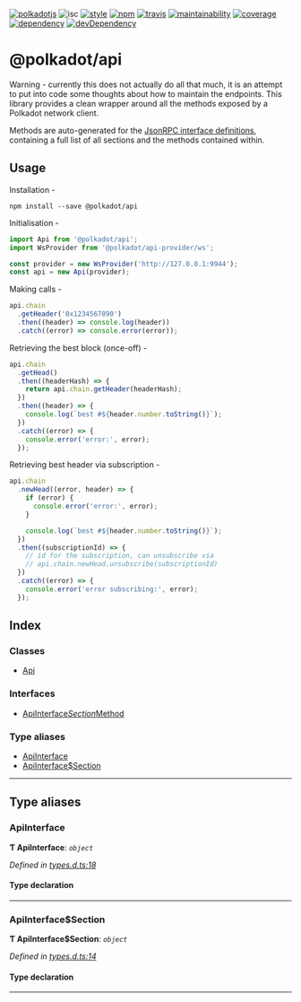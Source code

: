 
[![polkadotjs](https://img.shields.io/badge/polkadot-js-orange.svg?style=flat-square)](https://polkadot.js.org) ![isc](https://img.shields.io/badge/license-ISC-lightgrey.svg?style=flat-square) [![style](https://img.shields.io/badge/code%20style-semistandard-lightgrey.svg?style=flat-square)](https://github.com/Flet/semistandard) [![npm](https://img.shields.io/npm/v/@polkadot/api.svg?style=flat-square)](https://www.npmjs.com/package/@polkadot/api) [![travis](https://img.shields.io/travis/polkadot-js/api.svg?style=flat-square)](https://travis-ci.org/polkadot-js/api) [![maintainability](https://img.shields.io/codeclimate/maintainability/polkadot-js/api.svg?style=flat-square)](https://codeclimate.com/github/polkadot-js/api/maintainability) [![coverage](https://img.shields.io/coveralls/polkadot-js/api.svg?style=flat-square)](https://coveralls.io/github/polkadot-js/api?branch=master) [![dependency](https://david-dm.org/polkadot-js/api.svg?style=flat-square&path=packages/api)](https://david-dm.org/polkadot-js/api?path=packages/api) [![devDependency](https://david-dm.org/polkadot-js/api/dev-status.svg?style=flat-square&path=packages/api)](https://david-dm.org/polkadot-js/api?path=packages/api#info=devDependencies)

@polkadot/api
=============

Warning - currently this does not actually do all that much, it is an attempt to put into code some thoughts about how to maintain the endpoints. This library provides a clean wrapper around all the methods exposed by a Polkadot network client.

Methods are auto-generated for the [JsonRPC interface definitions](https://github.com/polkadot-js/api/packages/type-jsonrpc), containing a full list of all sections and the methods contained within.

Usage
-----

Installation -

```
npm install --save @polkadot/api
```

Initialisation -

```js
import Api from '@polkadot/api';
import WsProvider from '@polkadot/api-provider/ws';

const provider = new WsProvider('http://127.0.0.1:9944');
const api = new Api(provider);
```

Making calls -

```js
api.chain
  .getHeader('0x1234567890')
  .then((header) => console.log(header))
  .catch((error) => console.error(error));
```

Retrieving the best block (once-off) -

```js
api.chain
  .getHead()
  .then((headerHash) => {
    return api.chain.getHeader(headerHash);
  })
  .then((header) => {
    console.log(`best #${header.number.toString()}`);
  })
  .catch((error) => {
    console.error('error:', error);
  });
```

Retrieving best header via subscription -

```js
api.chain
  .newHead((error, header) => {
    if (error) {
      console.error('error:', error);
    }

    console.log(`best #${header.number.toString()}`);
  })
  .then((subscriptionId) => {
    // id for the subscription, can unsubscribe via
    // api.chain.newHead.unsubscribe(subscriptionId)
  })
  .catch((error) => {
    console.error('error subscribing:', error);
  });
```

## Index

### Classes

* [Api](classes/api.md)

### Interfaces

* [ApiInterface$Section$Method](interfaces/apiinterface_section_method.md)

### Type aliases

* [ApiInterface](#apiinterface)
* [ApiInterface$Section](#apiinterface_section)

---

## Type aliases

<a id="apiinterface"></a>

###  ApiInterface

**Ƭ ApiInterface**: *`object`*

*Defined in [types.d.ts:18](https://github.com/polkadot-js/api/blob/f5b0e23/packages/api/src/types.d.ts#L18)*

#### Type declaration

___
<a id="apiinterface_section"></a>

###  ApiInterface$Section

**Ƭ ApiInterface$Section**: *`object`*

*Defined in [types.d.ts:14](https://github.com/polkadot-js/api/blob/f5b0e23/packages/api/src/types.d.ts#L14)*

#### Type declaration

[index: `string`]: [ApiInterface$Section$Method](interfaces/apiinterface_section_method.md)

___

